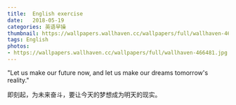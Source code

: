 ```yaml
---
title:  English exercise
date:   2018-05-19
categories: 英语早操
thumbnail: https://wallpapers.wallhaven.cc/wallpapers/full/wallhaven-466481.jpg
tags: English
photos:
- https://wallpapers.wallhaven.cc/wallpapers/full/wallhaven-466481.jpg
---
```


"Let us make our future now, and let us make our dreams tomorrow's reality."
<p>即刻起，为未来奋斗，要让今天的梦想成为明天的现实。</p>
